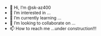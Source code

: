 - 👋 Hi, I’m @sk-az400
- 👀 I’m interested in ...
- 🌱 I’m currently learning ...
- 💞️ I’m looking to collaborate on ...
- 📫 How to reach me ...under construction!!!

<!---
sk-az400/sk-az400 is a ✨ special ✨ repository because its `README.md` (this file) appears on your GitHub profile.
You can click the Preview link to take a look at your changes.
--->
